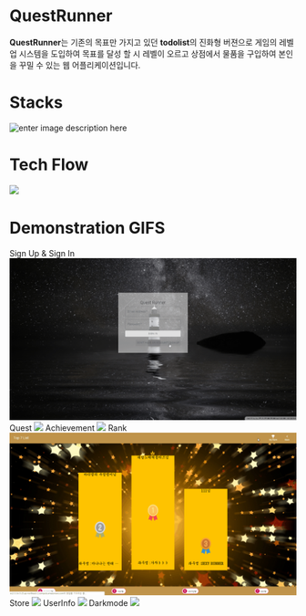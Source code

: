 # QuestRunner

**QuestRunner**는 기존의 목표만 가지고 있던 **todolist**의 진화형 버젼으로 게임의 레벨업 시스템을 도입하여 목표를 달성 할 시 레벨이 오르고 상점에서 물품을 구입하여 본인을 꾸밀 수 있는 웹 어플리케이션입니다.


# Stacks
![enter image description here](https://s3.us-west-2.amazonaws.com/secure.notion-static.com/a0a4d8ae-3bd9-4f01-b32a-98f506562273/stack.png?X-Amz-Algorithm=AWS4-HMAC-SHA256&X-Amz-Credential=AKIAT73L2G45O3KS52Y5/20200525/us-west-2/s3/aws4_request&X-Amz-Date=20200525T223445Z&X-Amz-Expires=86400&X-Amz-Signature=e56193b5974fcda10ede31d4be86983e28db4eb10e4a6f8bf5018e366c33a6c3&X-Amz-SignedHeaders=host&response-content-disposition=filename%20=%22stack.png%22)
# Tech Flow
<img src="/src/img/Frame_1.png?raw=true">

# Demonstration GIFS 

Sign Up & Sign In
<img src="/src/img/signupsignin.gif?raw=true">
Quest
<img src="/src/img/quest.gif?raw=true">
Achievement
<img src="/src/img/achievement.gif?raw=true">
Rank
<img src="/src/img/rank.gif?raw=true">
Store
<img src="/src/img/store.gif?raw=true">
UserInfo
<img src="/src/img/userinfo.gif?raw=true">
Darkmode
<img src="/src/img/darkmode.gif?raw=true">
